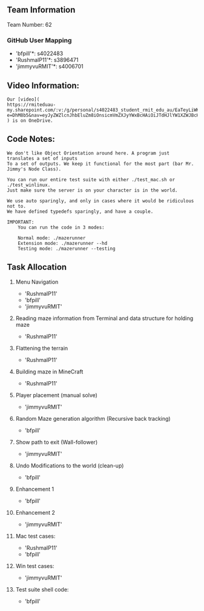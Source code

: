 ## Team Information
Team Number: 62

### GitHub User Mapping
- 'bfpill'*: s4022483
- 'RushmalP11'*: s3896471
- 'jimmyvuRMIT'*: s4006701

## Video Information:
    Our [video](
    https://rmiteduau-my.sharepoint.com/:v:/g/personal/s4022483_student_rmit_edu_au/EaTeyLiWK3NMsu4fCff_ftcBvPAqA46f8gylMxqBeoGAUQ?e=DhM8b5&nav=eyJyZWZlcnJhbEluZm8iOnsicmVmZXJyYWxBcHAiOiJTdHJlYW1XZWJBcHAiLCJyZWZlcnJhbFZpZXciOiJTaGFyZURpYWxvZyIsInJlZmVycmFsQXBwUGxhdGZvcm0iOiJXZWIiLCJyZWZlcnJhbE1vZGUiOiJ2aWV3In19
    ) is on OneDrive.
## Code Notes:
    We don't like Object Orientation around here. A program just translates a set of inputs
    To a set of outputs. We keep it functional for the most part (bar Mr. Jimmy's Node Class).

    You can run our entire test suite with either ./test_mac.sh or ./test_winlinux.
    Just make sure the server is on your character is in the world.

    We use auto sparingly, and only in cases where it would be ridiculous not to.
    We have defined typedefs sparingly, and have a couple.

    IMPORTANT:
        You can run the code in 3 modes:

        Normal mode: ./mazerunner
        Extension mode: ./mazerunner --hd
        Testing mode: ./mazerunner --testing


## Task Allocation
1. Menu Navigation
    - 'RushmalP11'
    - 'bfpill'
    - 'jimmyvuRMIT'

2. Reading maze information from Terminal and data structure for holding maze
    - 'RushmalP11'

3. Flattening the terrain
    - 'RushmalP11'

4. Building maze in MineCraft
    - 'RushmalP11'

5. Player placement (manual solve)
    - 'jimmyvuRMIT'

6. Random Maze generation algorithm (Recursive back tracking)
    - 'bfpill'

7. Show path to exit (Wall-follower)
    - 'jimmyvuRMIT'

8. Undo Modifications to the world (clean-up)
    - 'bfpill'

9. Enhancement 1
    - 'bfpill'

10. Enhancement 2
    - 'jimmyvuRMIT'

11. Mac test cases:
    - 'RushmalP11'
    - 'bfpill'

12. Win test cases:
    - 'jimmyvuRMIT'

13. Test suite shell code:
    - 'bfpill'

